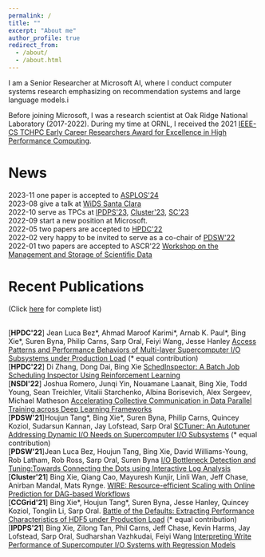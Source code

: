 ```yaml
---
permalink: /
title: ""
excerpt: "About me"
author_profile: true
redirect_from: 
  - /about/
  - /about.html
---
```


I am a Senior Researcher at Microsoft AI, where I conduct computer systems research emphasizing on recommendation systems and large language models.i

Before joining Microsoft, I was a research scientist at Oak Ridge National Laboratory (2017-2022). During my time at ORNL, I received the 2021 [IEEE-CS TCHPC Early Career Researchers Award for Excellence in High Performance Computing](https://tc.computer.org/tchpc/2021/09/23/2021-ieee-cs-tchpc-award-winners/).   


News
======
<!--2022-01 gave a talk at Microsoft Research and expect to the talks at CSE@UBuffalo, CS@W&M, ECE@Rutgers, and CS@WSU. -->
2023-11 one paper is accepted to [ASPLOS'24](https://www.asplos-conference.org/asplos2024/program/)
<br>2023-08 give a talk at [WiDS Santa Clara](http://wids-santaclara.org/?i=1)
<br>2022-10 serve as TPCs at [IPDPS'23](https://www.ipdps.org/), [Cluster'23](https://clustercomp.org/2023/), [SC'23](https://sc23.supercomputing.org/)
<br>2022-09 start a new position at Microsoft. 
<br>2022-05 two papers are accepted to [HPDC'22](https://www.hpdc.org/2022/)
<br>2022-02 very happy to be invited to serve as a co-chair of [PDSW'22](http://www.pdsw.org/index.shtml)
<br>2022-01 two papers are accepted to ASCR'22 [Workshop on the Management and Storage of Scientific Data](https://web.cvent.com/event/1fe48ee7-ca19-49c0-b6eb-d5f4a81c3d5f/websitePage:0f4d4da9-1799-4e38-bd74-b72ee51b5282) 
<!--br>2021-12 serve as TPCs at [Cluster'22](https://clustercomp.org/2022/), [CCGrid'22](https://fcrlab.unime.it/ccgrid22/), [IPDPS'22](https://www.ipdps.org/), [SC'22](https://sc22.supercomputing.org/), [HPDC'22](http://www.hpdc.org/2022/), [HotStorage'22](https://www.hotstorage.org/2022/), [HPC-IODC'22](https://hps.vi4io.org/events/2022/iodc).  
2021-9 two papers are accepted to [PDSW'21](http://www.pdsw.org/index.shtml)
<br>2021-9 selected as a winner of [2021 IEEE-CS TCHPC Early Career Researchers Award](https://tc.computer.org/tchpc/2021/09/23/2021-ieee-cs-tchpc-award-winners/).
<br>2021-7 WIRE is accepted to [Cluster'21](https://clustercomp.org/2021/program/)
<br>2021-6 Our Horovod's proposal is accepted to [NSDI'22](https://www.usenix.org/conference/nsdi22) and is incorporated in [Horovod v0.21.0](https://github.com/horovod/horovod/tree/v0.21.0)
<br>2021-2 HDF5 performance tuning work is accepted to [CCGrid'21](http://cloudbus.org/ccgrid2021/)-->

Recent Publications
======
(Click [here](https://xiexbing.github.io/publications/) for complete list)

<br>[<b>HPDC'22</b>] Jean Luca Bez\*, Ahmad Maroof Karimi\*, Arnab K. Paul\*, Bing Xie\*, Suren Byna, Philip Carns, Sarp Oral, Feiyi Wang, Jesse Hanley [Access Patterns and Performance Behaviors of Multi-layer Supercomputer I/O Subsystems under Production Load](https://xiexbing.github.io/publication/2022-05-io-hpdc22) (\* equal contribution)
<br>[<b>HPDC'22</b>] Di Zhang, Dong Dai, Bing Xie [SchedInspector: A Batch Job Scheduling Inspector Using Reinforcement Learning](https://xiexbing.github.io/publication/2022-05-schedinspector-hpdc22)
<br>[<b>NSDI'22</b>] Joshua Romero, Junqi Yin, Nouamane Laanait, Bing Xie, Todd Young, Sean Treichler, Vitalii Starchenko, Albina Borisevich, Alex Sergeev, Michael Matheson [Accelerating Collective Communication in Data Parallel Training across Deep Learning Frameworks](https://xiexbing.github.io/publication/2022-04-acodl-nsdi22)
<br>[<b>PDSW'21</b>]Houjun Tang\*, Bing Xie\*, Suren Byna, Philip Carns, Quincey Koziol, Sudarsun Kannan, Jay Lofstead, Sarp Oral [SCTuner: An Autotuner Addressing Dynamic I/O Needs on Supercomputer I/O Subsystems](https://xiexbing.github.io/publication/2021-11-sctuner-pdsw21) (\* equal contribution)
<br>[<b>PDSW'21</b>]Jean Luca Bez, Houjun Tang, Bing Xie, David Williams-Young, Rob Latham, Rob Ross, Sarp Oral, Suren Byna [I/O Bottleneck Detection and Tuning:Towards Connecting the Dots using Interactive Log Analysis](https://xiexbing.github.io/publication/2021-11-bottleneck-pdsw21)
<br>[<b>Cluster'21</b>] Bing Xie, Qiang Cao, Mayuresh Kunjir, Linli Wan, Jeff Chase, Anirban Mandal, Mats Rynge. [WIRE: Resource-efficient Scaling with Online Prediction for DAG-based Workflows](https://xiexbing.github.io/publication/2021-09-wire-cluster21)
<br>[<b>CCGrid'21</b>] Bing Xie\*, Houjun Tang\*, Suren Byna, Jesse Hanley, Quincey Koziol, Tonglin Li, Sarp Oral. [Battle of the Defaults: Extracting Performance Characteristics of HDF5 under Production Load](https://xiexbing.github.io/publication/2021-05-hdf5-ccgrid21) (\* equal contribution)
<br>[<b>IPDPS'21</b>] Bing Xie, Zilong Tan, Phil Carns, Jeff Chase, Kevin Harms, Jay Lofstead, Sarp Oral, Sudharshan Vazhkudai, Feiyi Wang [Interpreting Write Performance of Supercomputer I/O Systems with Regression Models](https://xiexbing.github.io/publication/2021-05-modeling-ipdps21)

